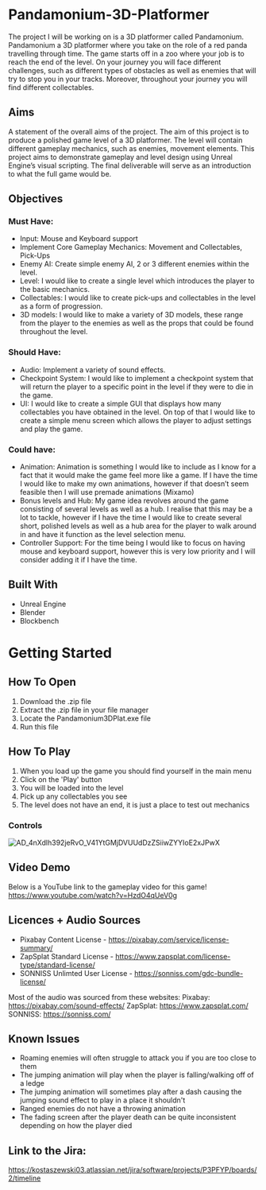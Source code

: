 # Pandamonium-3D-Platformer


The project I will be working on is a 3D platformer called Pandamonium. Pandamonium a 3D platformer where you take on the role of a red panda travelling through time. The game starts off in a zoo where your job is to reach the end of the level. On your journey you will face different challenges, such as different types of obstacles as well as enemies that will try to stop you in your tracks. Moreover, throughout your journey you will find different collectables.


## Aims 
A statement of the overall aims of the project.
The aim of this project is to produce a polished game level of a 3D platformer. The level will contain different gameplay mechanics, such as enemies, movement elements. This project aims to demonstrate gameplay and level design using Unreal Engine’s visual scripting. The final deliverable will serve as an introduction to what the full game would be. 

## Objectives
### Must Have: 
- Input: Mouse and Keyboard support
- Implement Core Gameplay Mechanics: Movement and Collectables, Pick-Ups
- Enemy AI: Create simple enemy AI, 2 or 3 different enemies within the level.
- Level: I would like to create a single level which introduces the player to the basic mechanics.
- Collectables: I would like to create pick-ups and collectables in the level as a form of progression.
- 3D models: I would like to make a variety of 3D models, these range from the player to the enemies as well as the props that could be found throughout the level.
### Should Have: 
- Audio: Implement a variety of sound effects.
- Checkpoint System: I would like to implement a checkpoint system that will return the player to a specific point in the level if they were to die in the game.
- UI: I would like to create a simple GUI that displays how many collectables you have obtained in the level. On top of that I would like to create a simple menu screen which allows the player to adjust settings and play the game.
### Could have:
- Animation: Animation is something I would like to include as I know for a fact that it would make the game feel more like a game. If I have the time I would like to make my own animations, however if that doesn’t seem feasible then I will use premade animations (Mixamo)
- Bonus levels and Hub: My game idea revolves around the game consisting of several levels as well as a hub. I realise that this may be a lot to tackle, however if I have the time I would like to create several short, polished levels as well as a hub area for the player to walk around in and have it function as the level selection menu.
- Controller Support: For the time being I would like to focus on having mouse and keyboard support, however this is very low priority and I will consider adding it if I have the time.

## Built With
- Unreal Engine
- Blender
- Blockbench

# Getting Started

## How To Open

1. Download the .zip file
2. Extract the .zip file in your file manager
3. Locate the Pandamonium3DPlat.exe file
4. Run this file

## How To Play
1. When you load up the game you should find yourself in the main menu
2. Click on the 'Play' button
3. You will be loaded into the level
4. Pick up any collectables you see
5. The level does not have an end, it is just a place to test out mechanics

### Controls
![AD_4nXdlh392jeRvO_V41YtGMjDVUUdDzZSiiwZYYIoE2xJPwX](https://github.com/user-attachments/assets/419308bc-8163-4ac8-a9de-aa439d57e838)

## Video Demo
Below is a YouTube link to the gameplay video for this game!
https://www.youtube.com/watch?v=HzdO4qUeV0g

## Licences + Audio Sources

- Pixabay Content License - https://pixabay.com/service/license-summary/
- ZapSplat Standard License - https://www.zapsplat.com/license-type/standard-license/
- SONNISS Unlimted User License - https://sonniss.com/gdc-bundle-license/

Most of the audio was sourced from these websites:
Pixabay: https://pixabay.com/sound-effects/
ZapSplat: https://www.zapsplat.com/
SONNISS: https://sonniss.com/

## Known Issues
- Roaming enemies will often struggle to attack you if you are too close to them
- The jumping animation will play when the player is falling/walking off of a ledge
- The jumping animation will sometimes play after a dash causing the jumping sound effect to play in a place it shouldn't
- Ranged enemies do not have a throwing animation
- The fading screen after the player death can be quite inconsistent depending on how the player died

## Link to the Jira:
https://kostaszewski03.atlassian.net/jira/software/projects/P3PFYP/boards/2/timeline
